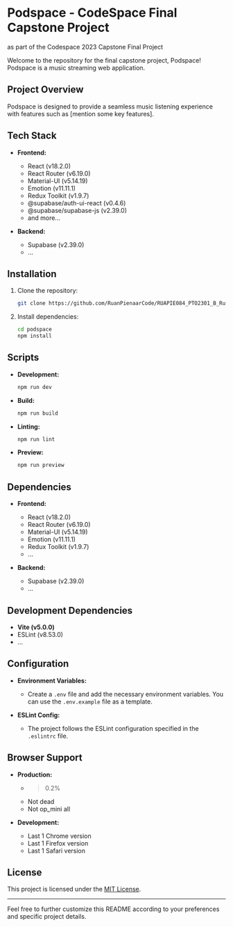# Podspace - CodeSpace Final Capstone Project

as part of the Codespace 2023 Capstone Final Project

Welcome to the repository for the final capstone project, Podspace! Podspace is a music streaming web application.

## Project Overview

Podspace is designed to provide a seamless music listening experience with features such as [mention some key features].

## Tech Stack

- **Frontend:**

  - React (v18.2.0)
  - React Router (v6.19.0)
  - Material-UI (v5.14.19)
  - Emotion (v11.11.1)
  - Redux Toolkit (v1.9.7)
  - @supabase/auth-ui-react (v0.4.6)
  - @supabase/supabase-js (v2.39.0)
  - and more...

- **Backend:**
  - Supabase (v2.39.0)
  - ...

## Installation

1. Clone the repository:

   ```bash
   git clone https://github.com/RuanPienaarCode/RUAPIE084_PTO2301_B_RuanPienaar_DWA_Capstone.git
   ```

2. Install dependencies:

   ```bash
   cd podspace
   npm install
   ```

## Scripts

- **Development:**

  ```bash
  npm run dev
  ```

- **Build:**

  ```bash
  npm run build
  ```

- **Linting:**

  ```bash
  npm run lint
  ```

- **Preview:**
  ```bash
  npm run preview
  ```

## Dependencies

- **Frontend:**

  - React (v18.2.0)
  - React Router (v6.19.0)
  - Material-UI (v5.14.19)
  - Emotion (v11.11.1)
  - Redux Toolkit (v1.9.7)
  - ...

- **Backend:**
  - Supabase (v2.39.0)
  - ...

## Development Dependencies

- **Vite (v5.0.0)**
- ESLint (v8.53.0)
- ...

## Configuration

- **Environment Variables:**

  - Create a `.env` file and add the necessary environment variables. You can use the `.env.example` file as a template.

- **ESLint Config:**
  - The project follows the ESLint configuration specified in the `.eslintrc` file.

## Browser Support

- **Production:**

  - > 0.2%
  - Not dead
  - Not op_mini all

- **Development:**
  - Last 1 Chrome version
  - Last 1 Firefox version
  - Last 1 Safari version

## License

This project is licensed under the [MIT License](LICENSE).

---

Feel free to further customize this README according to your preferences and specific project details.
